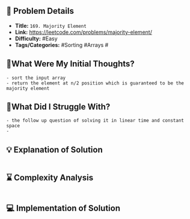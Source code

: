 ## 📝 Problem Details

- **Title:** `169. Majority Element`
- **Link:** https://leetcode.com/problems/majority-element/
- **Difficulty:** #Easy 
- **Tags/Categories:** #Sorting #Arrays #

## 💭What Were My Initial Thoughts?

```
- sort the input array
- return the element at n/2 position which is guaranteed to be the majority element
```

## 🤔What Did I Struggle With?

```
- the follow up question of solving it in linear time and constant space 
- 
```

## 💡 Explanation of Solution

```

```

## ⌛ Complexity Analysis

```

```

## 💻 Implementation of Solution

```cpp

```